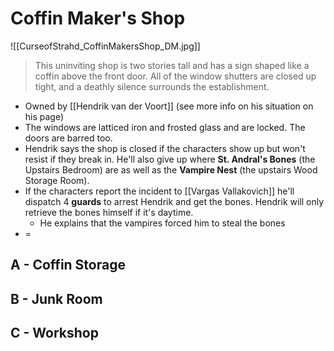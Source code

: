 # Coffin Maker's Shop
![[CurseofStrahd_CoffinMakersShop_DM.jpg]]
> This uninviting shop is two stories tall and has a sign shaped like a coffin above the front door. All of the window shutters are closed up tight, and a deathly silence surrounds the establishment.

* Owned by [[Hendrik van der Voort]] (see more info on his situation on his page)
* The windows are latticed iron and frosted glass and are locked. The doors are  barred too.
* Hendrik says the shop is closed if the characters show up but won't resist if they break in. He'll also give up where **St. Andral's Bones** (the Upstairs Bedroom) are as well as the **Vampire Nest** (the upstairs Wood Storage Room).
* If the characters report the incident to [[Vargas Vallakovich]] he'll dispatch 4 **guards** to arrest Hendrik and get the bones. Hendrik will only retrieve the bones himself if it's daytime.
  * He explains that the vampires forced him to steal the bones
* =

## A - Coffin Storage

## B - Junk Room

## C - Workshop

##